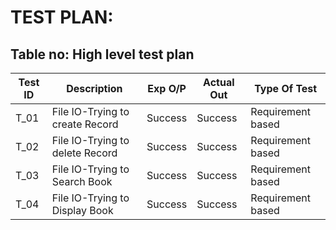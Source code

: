 # TEST PLAN:

## Table no: High level test plan

| **Test ID** | **Description**            | **Exp O/P** | **Actual Out** |**Type Of Test**  |    
|-------------|----------------------------|-------------|----------------|------------------|
|  T_01       |File IO-Trying to create Record|Success| Success |Requirement based |
|  T_02       |File IO-Trying to delete Record|Success|Success|Requirement based|
|  T_03       |File IO-Trying to Search Book|Success|Success|Requirement based|
|  T_04       |File IO-Trying to Display Book|Success|Success|Requirement based|
 
